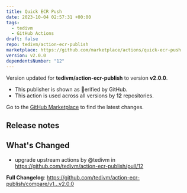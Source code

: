 ```yaml
---
title: Quick ECR Push
date: 2023-10-04 02:57:31 +00:00
tags:
  - tedivm
  - GitHub Actions
draft: false
repo: tedivm/action-ecr-publish
marketplace: https://github.com/marketplace/actions/quick-ecr-push
version: v2.0.0
dependentsNumber: "12"
---
```



Version updated for **tedivm/action-ecr-publish** to version **v2.0.0**.
- This publisher is shown as erified by GitHub.
- This action is used across all versions by **12** repositories.

Go to the [GitHub Marketplace](https://github.com/marketplace/actions/quick-ecr-push) to find the latest changes.

## Release notes

## What's Changed
* upgrade upstream actions by @tedivm in https://github.com/tedivm/action-ecr-publish/pull/12


**Full Changelog**: https://github.com/tedivm/action-ecr-publish/compare/v1...v2.0.0

